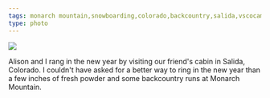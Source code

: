 ```yaml
---
tags: monarch mountain,snowboarding,colorado,backcountry,salida,vscocam,iphoneography,original content
type: photo
---
```

<img src="http://24.media.tumblr.com/36a9fadf2ead68e99d9508b40a053a5b/tumblr_myu4i8gBHN1rdkc0do4_1280.jpg" />

<p>Alison and I rang in the new year by visiting our friend's cabin in Salida, Colorado. I couldn't have asked for a better way to ring in the new year than a few inches of fresh powder and some backcountry runs at Monarch Mountain.</p>
